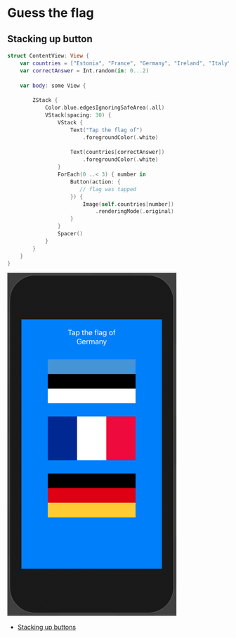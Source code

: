# Guess the flag

## Stacking up button

```swift
struct ContentView: View {
    var countries = ["Estonia", "France", "Germany", "Ireland", "Italy", "Nigeria", "Poland", "Russia", "Spain", "UK", "US"]
    var correctAnswer = Int.random(in: 0...2)
    
    var body: some View {
        
        ZStack {
            Color.blue.edgesIgnoringSafeArea(.all)
            VStack(spacing: 30) {
                VStack {
                    Text("Tap the flag of")
                        .foregroundColor(.white)

                    Text(countries[correctAnswer])
                        .foregroundColor(.white)
                }
                ForEach(0 ..< 3) { number in
                    Button(action: {
                       // flag was tapped
                    }) {
                        Image(self.countries[number])
                            .renderingMode(.original)
                    }
                }
                Spacer()
            }
        }
    }
}
```

![](images/1.png)


- [Stacking up buttons](https://www.hackingwithswift.com/books/ios-swiftui/stacking-up-buttons)
